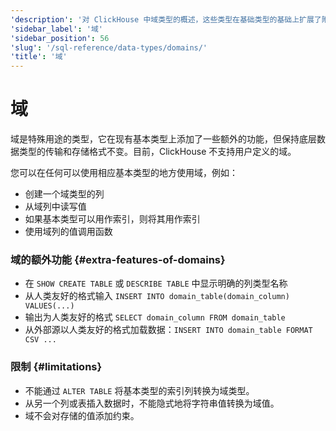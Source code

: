 ```yaml
---
'description': '对 ClickHouse 中域类型的概述，这些类型在基础类型的基础上扩展了附加特性'
'sidebar_label': '域'
'sidebar_position': 56
'slug': '/sql-reference/data-types/domains/'
'title': '域'
---
```



# 域

域是特殊用途的类型，它在现有基本类型上添加了一些额外的功能，但保持底层数据类型的传输和存储格式不变。目前，ClickHouse 不支持用户定义的域。

您可以在任何可以使用相应基本类型的地方使用域，例如：

- 创建一个域类型的列
- 从域列中读写值
- 如果基本类型可以用作索引，则将其用作索引
- 使用域列的值调用函数

### 域的额外功能 {#extra-features-of-domains}

- 在 `SHOW CREATE TABLE` 或 `DESCRIBE TABLE` 中显示明确的列类型名称
- 从人类友好的格式输入 `INSERT INTO domain_table(domain_column) VALUES(...)`
- 输出为人类友好的格式 `SELECT domain_column FROM domain_table`
- 从外部源以人类友好的格式加载数据：`INSERT INTO domain_table FORMAT CSV ...`

### 限制 {#limitations}

- 不能通过 `ALTER TABLE` 将基本类型的索引列转换为域类型。
- 从另一个列或表插入数据时，不能隐式地将字符串值转换为域值。
- 域不会对存储的值添加约束。
